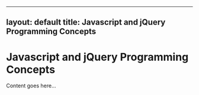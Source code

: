 <!-- filepath: _fundamentals/1.3 fe - Javascript and jQuery programming concepts.md -->
---
layout: default
title: Javascript and jQuery Programming Concepts
---

# Javascript and jQuery Programming Concepts

Content goes here...

